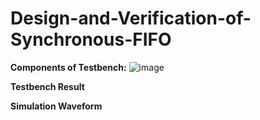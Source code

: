# Design-and-Verification-of-Synchronous-FIFO
**Components of Testbench:**
![image](https://github.com/user-attachments/assets/35b294c7-9d0c-4d05-bb4a-c513d1c2c42e)



**Testbench Result**



**Simulation Waveform**
